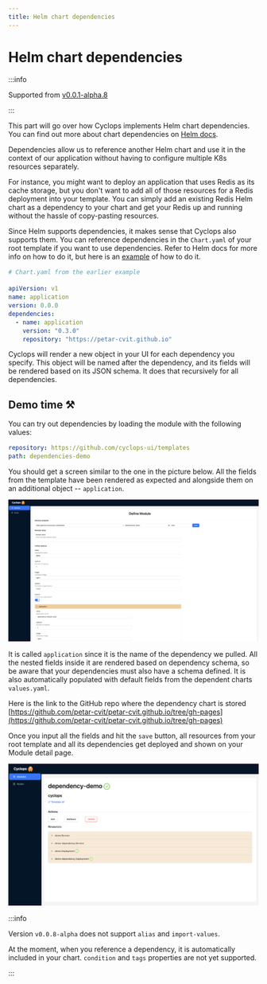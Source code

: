 ```yaml
---
title: Helm chart dependencies
---
```


# Helm chart dependencies

:::info

Supported from [ v0.0.1-alpha.8 ](https://github.com/cyclops-ui/cyclops/releases/tag/v0.0.1-alpha.8)

:::

This part will go over how Cyclops implements Helm chart dependencies. You can find out more about chart dependencies on [Helm docs](https://helm.sh/docs/helm/helm_dependency/).

Dependencies allow us to reference another Helm chart and use it in the context of our application without having to configure multiple K8s resources separately.

For instance, you might want to deploy an application that uses Redis as its cache storage, but you don't want to add all of those resources for a Redis deployment into your template. You can simply add an existing Redis Helm chart as a dependency to your chart and get your Redis up and running without the hassle of copy-pasting resources.

Since Helm supports dependencies, it makes sense that Cyclops also supports them. You can reference dependencies in the `Chart.yaml` of your root template if you want to use dependencies. Refer to Helm docs for more info on how to do it, but here is an [example](https://github.com/cyclops-ui/templates/blob/c3ade79f4d0a7d7147650e1fcc393da082d1b753/demo/Chart.yaml) of how to do it.

```yaml
# Chart.yaml from the earlier example

apiVersion: v1
name: application
version: 0.0.0
dependencies:
  - name: application
    version: "0.3.0"
    repository: "https://petar-cvit.github.io"
```

Cyclops will render a new object in your UI for each dependency you specify. This object will be named after the dependency, and its fields will be rendered based on its JSON schema. It does that recursively for all dependencies.

## Demo time ⚒️

You can try out dependencies by loading the module with the following values:

```yaml
repository: https://github.com/cyclops-ui/templates
path: dependencies-demo
```

You should get a screen similar to the one in the picture below. All the fields from the template have been rendered as expected and alongside them on an additional object --  `application`.

![Dependencies rendering](../../static/img/writing-templates/dependencies.png?raw=true "Dependencies rendering")

It is called `application` since it is the name of the dependency we pulled. All the nested fields inside it are rendered based on dependency schema, so be aware that your dependencies must also have a schema defined. It is also automatically populated with default fields from the dependent charts `values.yaml`.

Here is the link to the GitHub repo where the dependency chart is stored [https://github.com/petar-cvit/petar-cvit.github.io/tree/gh-pages](https://github.com/petar-cvit/petar-cvit.github.io/tree/gh-pages)

Once you input all the fields and hit the `save` button, all resources from your root template and all its dependencies get deployed and shown on your Module detail page.

![](../../static/img/writing-templates/dependencies-resources.png?raw=true)

:::info

Version `v0.0.8-alpha` does not support `alias` and `import-values`.

At the moment, when you reference a dependency, it is automatically included in your chart. `condition` and `tags` properties are not yet supported.

:::

